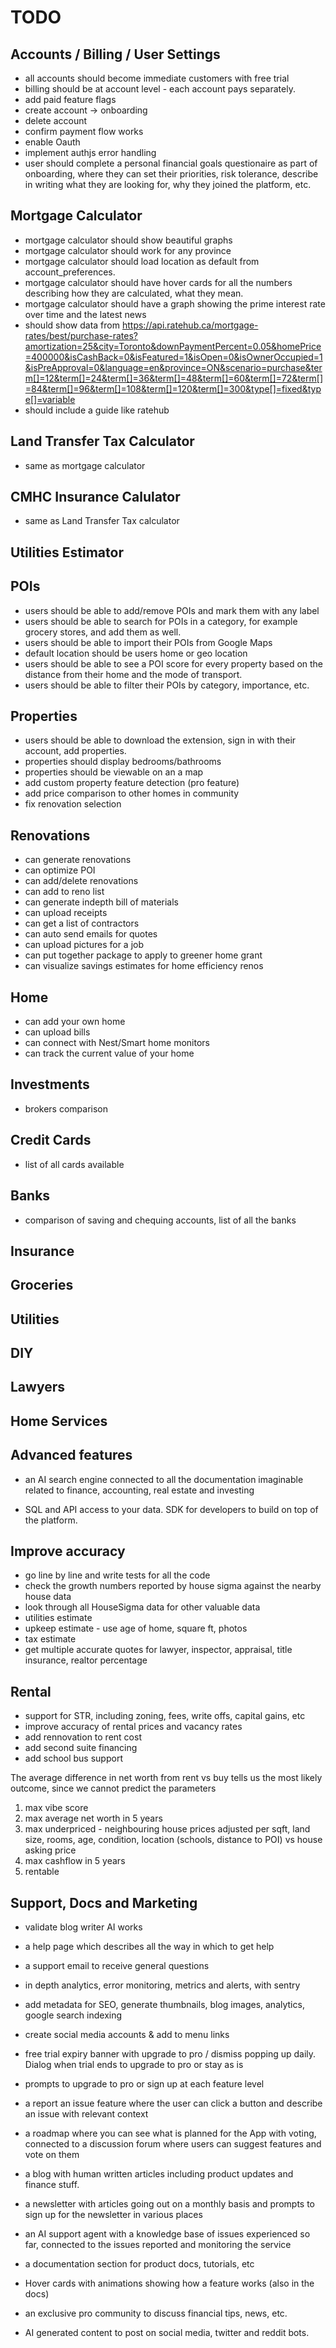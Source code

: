 # TODO

## Accounts / Billing / User Settings

- all accounts should become immediate customers with free trial
- billing should be at account level - each account pays separately.
- add paid feature flags
- create account -> onboarding
- delete account
- confirm payment flow works
- enable Oauth
- implement authjs error handling
- user should complete a personal financial goals questionaire as part of onboarding, where they can set their priorities, risk tolerance, describe in writing what they are looking for, why they joined the platform, etc.

## Mortgage Calculator

- mortgage calculator should show beautiful graphs
- mortgage calculator should work for any province
- mortgage calculator should load location as default from account_preferences.
- mortgage calculator should have hover cards for all the numbers describing how they are calculated, what they mean.
- mortgage calculator should have a graph showing the prime interest rate over time and the latest news
- should show data from https://api.ratehub.ca/mortgage-rates/best/purchase-rates?amortization=25&city=Toronto&downPaymentPercent=0.05&homePrice=400000&isCashBack=0&isFeatured=1&isOpen=0&isOwnerOccupied=1&isPreApproval=0&language=en&province=ON&scenario=purchase&term[]=12&term[]=24&term[]=36&term[]=48&term[]=60&term[]=72&term[]=84&term[]=96&term[]=108&term[]=120&term[]=300&type[]=fixed&type[]=variable
- should include a guide like ratehub

## Land Transfer Tax Calculator

- same as mortgage calculator

## CMHC Insurance Calulator

- same as Land Transfer Tax calculator

## Utilities Estimator

## POIs

- users should be able to add/remove POIs and mark them with any label
- users should be able to search for POIs in a category, for example grocery stores, and add them as well.
- users should be able to import their POIs from Google Maps
- default location should be users home or geo location
- users should be able to see a POI score for every property based on the distance from their home and the mode of transport.
- users should be able to filter their POIs by category, importance, etc.

## Properties

- users should be able to download the extension, sign in with their account, add properties.
- properties should display bedrooms/bathrooms
- properties should be viewable on an a map
- add custom property feature detection (pro feature)
- add price comparison to other homes in community
- fix renovation selection

## Renovations

- can generate renovations
- can optimize POI
- can add/delete renovations
- can add to reno list
- can generate indepth bill of materials
- can upload receipts
- can get a list of contractors
- can auto send emails for quotes
- can upload pictures for a job
- can put together package to apply to greener home grant
- can visualize savings estimates for home efficiency renos

## Home

- can add your own home
- can upload bills
- can connect with Nest/Smart home monitors
- can track the current value of your home

## Investments

- brokers comparison

## Credit Cards

- list of all cards available

## Banks

- comparison of saving and chequing accounts, list of all the banks

## Insurance

## Groceries

## Utilities

## DIY

## Lawyers

## Home Services

## Advanced features

- an AI search engine connected to all the documentation imaginable related to finance, accounting, real estate and investing

- SQL and API access to your data. SDK for developers to build on top of the platform.

## Improve accuracy

- go line by line and write tests for all the code
- check the growth numbers reported by house sigma against the nearby house data
- look through all HouseSigma data for other valuable data
- utilities estimate
- upkeep estimate - use age of home, square ft, photos
- tax estimate
- get multiple accurate quotes for lawyer, inspector, appraisal, title insurance, realtor percentage

## Rental

- support for STR, including zoning, fees, write offs, capital gains, etc
- improve accuracy of rental prices and vacancy rates
- add rennovation to rent cost
- add second suite financing
- add school bus support

The average difference in net worth from rent vs buy tells us the most likely outcome, since we cannot predict the parameters

1. max vibe score
2. max average net worth in 5 years
3. max underpriced - neighbouring house prices adjusted per sqft, land size, rooms, age, condition, location (schools, distance to POI) vs house asking price
4. max cashflow in 5 years
5. rentable

## Support, Docs and Marketing

- validate blog writer AI works
- a help page which describes all the way in which to get help
- a support email to receive general questions
- in depth analytics, error monitoring, metrics and alerts, with sentry

- add metadata for SEO, generate thumbnails, blog images, analytics, google search indexing
- create social media accounts & add to menu links

- free trial expiry banner with upgrade to pro / dismiss popping up daily. Dialog when trial ends to upgrade to pro or stay as is
- prompts to upgrade to pro or sign up at each feature level

- a report an issue feature where the user can click a button and describe an issue with relevant context

- a roadmap where you can see what is planned for the App with voting, connected to a discussion forum where users can suggest features and vote on them

- a blog with human written articles including product updates and finance stuff.
- a newsletter with articles going out on a monthly basis and prompts to sign up for the newsletter in various places

- an AI support agent with a knowledge base of issues experienced so far, connected to the issues reported and monitoring the service

- a documentation section for product docs, tutorials, etc
- Hover cards with animations showing how a feature works (also in the docs)

- an exclusive pro community to discuss financial tips, news, etc.

- AI generated content to post on social media, twitter and reddit bots.
